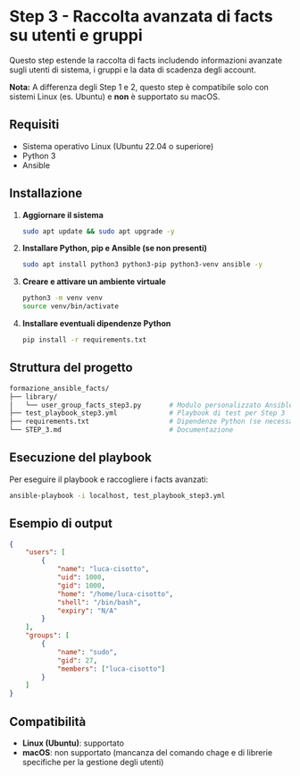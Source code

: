 # Step 3 - Raccolta avanzata di facts su utenti e gruppi

Questo step estende la raccolta di facts includendo informazioni avanzate sugli utenti di sistema, i gruppi e la data di scadenza degli account.

**Nota:** A differenza degli Step 1 e 2, questo step è compatibile solo con sistemi Linux (es. Ubuntu) e **non** è supportato su macOS.

## Requisiti

- Sistema operativo Linux (Ubuntu 22.04 o superiore)
- Python 3
- Ansible

## Installazione

1. **Aggiornare il sistema**

   ```bash
   sudo apt update && sudo apt upgrade -y
   ```

2. **Installare Python, pip e Ansible (se non presenti)**

   ```bash
   sudo apt install python3 python3-pip python3-venv ansible -y
   ```

3. **Creare e attivare un ambiente virtuale**

   ```bash
   python3 -m venv venv
   source venv/bin/activate
   ```

4. **Installare eventuali dipendenze Python**

   ```bash
   pip install -r requirements.txt
   ```

## Struttura del progetto

```bash
formazione_ansible_facts/
├── library/
│   └── user_group_facts_step3.py       # Modulo personalizzato Ansible
├── test_playbook_step3.yml             # Playbook di test per Step 3
├── requirements.txt                    # Dipendenze Python (se necessario)
└── STEP_3.md                           # Documentazione
```

## Esecuzione del playbook

Per eseguire il playbook e raccogliere i facts avanzati:

   ```bash
   ansible-playbook -i localhost, test_playbook_step3.yml
   ```

## Esempio di output

```json
{
    "users": [
        {
            "name": "luca-cisotto",
            "uid": 1000,
            "gid": 1000,
            "home": "/home/luca-cisotto",
            "shell": "/bin/bash",
            "expiry": "N/A"
        }
    ],
    "groups": [
        {
            "name": "sudo",
            "gid": 27,
            "members": ["luca-cisotto"]
        }
    ]
}
```

## Compatibilità

- **Linux (Ubuntu)**: supportato
- **macOS**: non supportato (mancanza del comando chage e di librerie specifiche per la gestione degli utenti)
